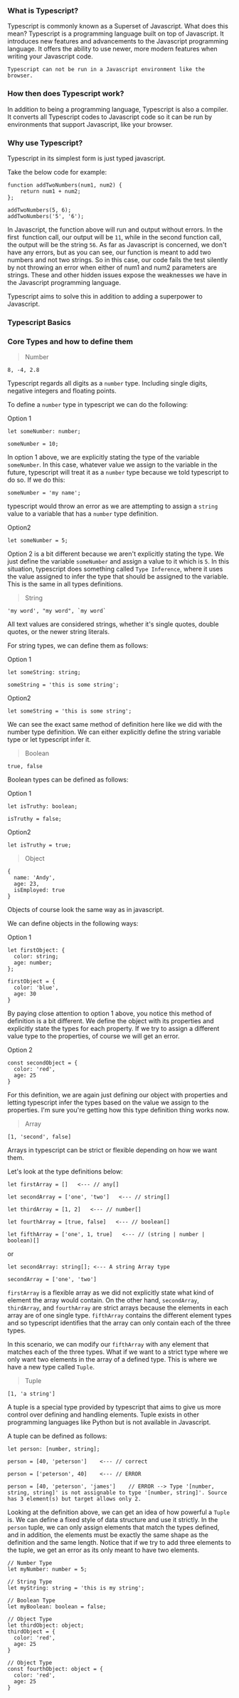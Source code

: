 ### What is Typescript?

Typescript is commonly known as a Superset of Javascript. What does this mean? Typescript is a programming language built on top of Javascript. It introduces new features and advancements to the Javascript programming language. It offers the ability to use newer, more modern features when writing your Javascript code.

    Typescript can not be run in a Javascript environment like the browser.

### How then does Typescript work?

In addition to being a programming language, Typescript is also a compiler. It converts all Typescript codes to Javascript code so it can be run by environments that support Javascript, like your browser.

### Why use Typescript?

Typescript in its simplest form is just typed javascript.

Take the below code for example:

```
function addTwoNumbers(num1, num2) {
    return num1 + num2;
};

addTwoNumbers(5, 6);
addTwoNumbers('5', '6');
```

In Javascript, the function above will run and output without errors. In the first  function call, our output will be `11`, while in the second function call, the output will be the string `56`. As far as Javascript is concerned, we don't have any errors, but as you can see, our function is meant to add two numbers and not two strings. So in this case, our code fails the test silently by not throwing an error when either of num1 and num2 parameters are strings. These and other hidden issues expose the weaknesses we have in the Javascript programming language.

Typescript aims to solve this in addition to adding a superpower to Javascript.

### Typescript Basics

### Core Types and how to define them

> Number

```
8, -4, 2.8
```

Typescript regards all digits as a `number` type. Including single digits, negative integers and floating points.

To define a `number` type in typescript we can do the following:

Option 1

```
let someNumber: number;

someNumber = 10;
```

In option 1 above, we are explicitly stating the type of the variable `someNumber`. In this case, whatever value we assign to the variable in the future, typescript will treat it as a `number` type because we told typescript to do so. If we do this:

```
someNumber = 'my name';
```

typescript would throw an error as we are attempting to assign a `string` value to a variable that has a `number` type definition.

Option2

```
let someNumber = 5;
```

Option 2 is a bit different because we aren't explicitly stating the type. We just define the variable `someNumber` and assign a value to it which is `5`. In this situation, typescript does something called `Type Inference`, where it uses the value assigned to infer the type that should be assigned to the variable. This is the same in all types definitions.

> String

```
'my word', "my word", `my word`
```

All text values are considered strings, whether it's single quotes, double quotes, or the newer string literals.

For string types, we can define them as follows:

Option 1

```
let someString: string;

someString = 'this is some string';
```

Option2

```
let someString = 'this is some string';
```

We can see the exact same method of definition here like we did with the number type definition. We can either explicitly define the string variable type or let typescript infer it.

> Boolean

```
true, false
```

Boolean types can be defined as follows:

Option 1

```
let isTruthy: boolean;

isTruthy = false;
```

Option2

```
let isTruthy = true;
```

> Object

```
{
  name: 'Andy',
  age: 23,
  isEmployed: true
}
```
Objects of course look the same way as in javascript.

We can define objects in the following ways:

Option 1

```
let firstObject: {
  color: string;
  age: number;
};

firstObject = {
  color: 'blue',
  age: 30
}
```

By paying close attention to option 1 above, you notice this method of definition is a bit different. We define the object with its properties and explicitly state the types for each property. If we try to assign a different value type to the properties, of course we will get an error.

Option 2

```
const secondObject = {
  color: 'red',
  age: 25
}
```

For this definition, we are again just defining our object with properties and letting typescript infer the types based on the value we assign to the properties. I'm sure you're getting how this type definition thing works now.

> Array
```
[1, 'second', false]
```

Arrays in typescript can be strict or flexible depending on how we want them.

Let's look at the type definitions below:
```
let firstArray = []   <--- // any[]

let secondArray = ['one', 'two']   <--- // string[]

let thirdArray = [1, 2]   <--- // number[]

let fourthArray = [true, false]   <--- // boolean[]

let fifthArray = ['one', 1, true]   <--- // (string | number | boolean)[]
```
or
```
let secondArray: string[]; <--- A string Array type

secondArray = ['one', 'two']
```


`firstArray` is a flexible array as we did not explicitly state what kind of element the array would contain. On the other hand, `secondArray`, `thirdArray`, and `fourthArray` are strict arrays because the elements in each array are of one single type. `fifthArray` contains the different element types and so typescript identifies that the array can only contain each of the three types.

In this scenario, we can modify our `fifthArray` with any element that matches each of the three types. What if we want to a strict type where we only want two elements in the array of a defined type. This is where we have a new type called `Tuple`.

> Tuple
```
[1, 'a string']
```

A tuple is a special type provided by typescript that aims to give us more control over defining and handling elements. Tuple exists in other programming languages like Python but is not available in Javascript.

A tuple can be defined as follows:
```
let person: [number, string];

person = [40, 'peterson']    <--- // correct

person = ['peterson', 40]    <--- // ERROR

person = [40, 'peterson', 'james']    // ERROR --> Type '[number, string, string]' is not assignable to type '[number, string]'. Source has 3 element(s) but target allows only 2.
```

Looking at the definition above, we can get an idea of how powerful a `Tuple` is. We can define a fixed style of data structure and use it strictly. In the `person` tuple, we can only assign elements that match the types defined, and in addition, the elements must be exactly the same shape as the definition and the same length. Notice that if we try to add three elements to the tuple, we get an error as its only meant to have two elements.






<!-- Types -->
<!-- Include the third option of defining types -->

```
// Number Type
let myNumber: number = 5;

// String Type
let myString: string = 'this is my string';

// Boolean Type
let myBoolean: boolean = false;

// Object Type
let thirdObject: object;
thirdObject = {
  color: 'red',
  age: 25
}

// Object Type
const fourthObject: object = {
  color: 'red',
  age: 25
}
```

<!-- Dealing with typescript files in VSCode -->
